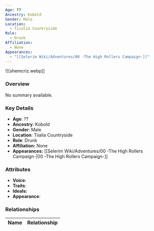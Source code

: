 ```yaml
---
Age: ??
Ancestry: Kobold
Gender: Male
Location:
  - Tiialia Countryside
Role:
  - Drunk
Affiliation:
  - None
Appearances:
  - "[[Selerim Wiki/Adventures/00 -The High Rollers Campaign-]]"
---
```


![[shemcriz.webp]]

### Overview
No summary available.

### Key Details
- **Age**: ??
- **Ancestry**: Kobold
- **Gender**: Male
- **Location**: Tiialia Countryside
- **Role**: Drunk
- **Affiliation:** None
- **Appearances:** [[Selerim Wiki/Adventures/00 -The High Rollers Campaign-\|00 -The High Rollers Campaign-]]

### Attributes
- **Voice**: 
- **Traits**: 
- **Ideals:** 
- **Appearance**:

### Relationships

| Name  | Relationship |
| ----- | ------------ |
